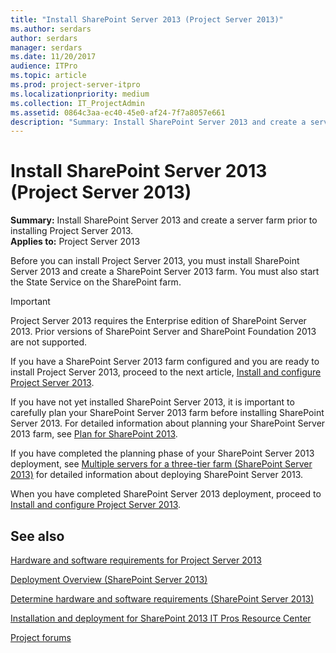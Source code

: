 ```yaml
---
title: "Install SharePoint Server 2013 (Project Server 2013)"
ms.author: serdars
author: serdars
manager: serdars
ms.date: 11/20/2017
audience: ITPro
ms.topic: article
ms.prod: project-server-itpro
ms.localizationpriority: medium
ms.collection: IT_ProjectAdmin
ms.assetid: 0864c3aa-ec40-45e0-af24-7f7a8057e661
description: "Summary: Install SharePoint Server 2013 and create a server farm prior to installing Project Server 2013."
---
```


# Install SharePoint Server 2013 (Project Server 2013)
 
 **Summary:** Install SharePoint Server 2013 and create a server farm prior to installing Project Server 2013.<br/>
**Applies to:** Project Server 2013
  
Before you can install Project Server 2013, you must install SharePoint Server 2013 and create a SharePoint Server 2013 farm. You must also start the State Service on the SharePoint farm.
  
> [!IMPORTANT]
> Project Server 2013 requires the Enterprise edition of SharePoint Server 2013. Prior versions of SharePoint Server and SharePoint Foundation 2013 are not supported. 
  
If you have a SharePoint Server 2013 farm configured and you are ready to install Project Server 2013, proceed to the next article, [Install and configure Project Server 2013](install-and-configure-project-server-2013.md).
  
If you have not yet installed SharePoint Server 2013, it is important to carefully plan your SharePoint Server 2013 farm before installing SharePoint Server 2013. For detailed information about planning your SharePoint Server 2013 farm, see [Plan for SharePoint 2013](/SharePoint/getting-started).
  
If you have completed the planning phase of your SharePoint Server 2013 deployment, see [Multiple servers for a three-tier farm (SharePoint Server 2013)](/SharePoint/install/install-sharepoint-server-2016-across-multiple-servers) for detailed information about deploying SharePoint Server 2013.
  
When you have completed SharePoint Server 2013 deployment, proceed to [Install and configure Project Server 2013](install-and-configure-project-server-2013.md).
  
## See also


[Hardware and software requirements for Project Server 2013](hardware-and-software-requirements-for-project-server-2013.md)

[Deployment Overview (SharePoint Server 2013)](/SharePoint/install/installation-and-configuration-overview)
  
[Determine hardware and software requirements (SharePoint Server 2013)](/SharePoint/install/hardware-and-software-requirements)
  
[Installation and deployment for SharePoint 2013 IT Pros Resource Center](/SharePoint/install/installation-and-configuration-overview)
  
[Project forums](https://social.technet.microsoft.com/Forums/en-US/category/project)
